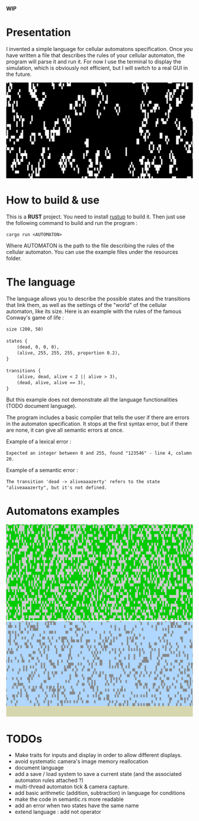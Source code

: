 **WIP**

# Presentation

I invented a simple language for cellular automatons specification. Once you have written a file that describes the rules of your cellular automaton, the program will parse it and run it. For now I use the terminal to display the simulation, which is obviously not efficient, but I will switch to a real GUI in the future.

![Conway's game if life](resources/images/game_of_life.gif)

# How to build & use

This is a **RUST** project. You need to install [rustup](https://doc.rust-lang.org/book/ch01-01-installation.html) to build it. Then just use the following command to build and run the program :
```
cargo run <AUTOMATON>
```
Where AUTOMATON is the path to the file describing the rules of the cellular automaton. You can use the example files under the resources folder.

# The language

The language allows you to describe the possible states and the transitions that link them, as well as the settings of the "world" of the cellular automaton, like its size. Here is an example with the rules of the famous Conway's game of life :
```
size (200, 50)

states {
    (dead, 0, 0, 0),
    (alive, 255, 255, 255, proportion 0.2),
}

transitions {
    (alive, dead, alive < 2 || alive > 3),
    (dead, alive, alive == 3),
}
```
But this example does not demonstrate all the language functionalities (TODO document language).

The program includes a basic compiler that tells the user if there are errors in the automaton specification. It stops at the first syntax error, but if there are none, it can give all semantic errors at once.

Example of a lexical error :
```
Expected an integer between 0 and 255, found "123546" - line 4, column 20.
```

Example of a semantic error :
```
The transition 'dead -> aliveaaazerty' refers to the state "aliveaaazerty", but it's not defined.
```

# Automatons examples

![Virus propagation](resources/images/virus.gif)
![Gravity](resources/images/gravity.gif)

# TODOs

* Make traits for inputs and display in order to allow different displays.
* avoid systematic camera's image memory reallocation
* document language
* add a save / load system to save a current state (and the associated automaton rules attached ?)
* multi-thread automaton tick & camera capture.
* add basic arithmetic (addition, subtraction) in language for conditions
* make the code in semantic.rs more readable
* add an error when two states have the same name
* extend language : add not operator

